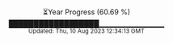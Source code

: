 <p align="center">
⏳Year Progress (60.69 %) <br>
██████████████████▁▁▁▁▁▁▁▁▁▁▁▁ <br>
<sub>Updated: Thu, 10 Aug 2023 12:34:13 GMT</sub>
</p>

